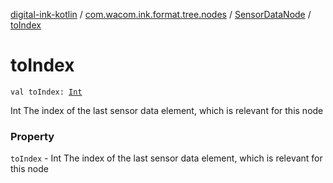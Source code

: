 [digital-ink-kotlin](../../index.md) / [com.wacom.ink.format.tree.nodes](../index.md) / [SensorDataNode](index.md) / [toIndex](./to-index.md)

# toIndex

`val toIndex: `[`Int`](https://kotlinlang.org/api/latest/jvm/stdlib/kotlin/-int/index.html)

Int The index of the last sensor data element, which is relevant for this node

### Property

`toIndex` - Int The index of the last sensor data element, which is relevant for this node